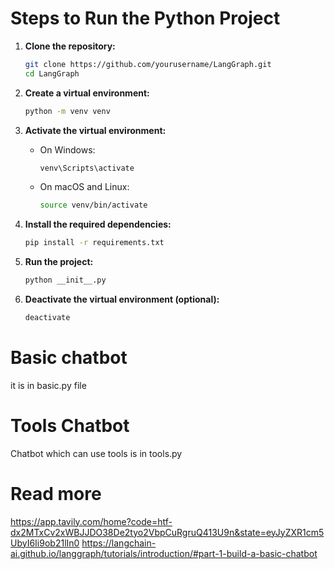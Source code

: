 # Steps to Run the Python Project

1. **Clone the repository:**
    ```sh
    git clone https://github.com/yourusername/LangGraph.git
    cd LangGraph
    ```

2. **Create a virtual environment:**
    ```sh
    python -m venv venv
    ```

3. **Activate the virtual environment:**
    - On Windows:
      ```sh
      venv\Scripts\activate
      ```
    - On macOS and Linux:
      ```sh
      source venv/bin/activate
      ```

4. **Install the required dependencies:**
    ```sh
    pip install -r requirements.txt
    ```

5. **Run the project:**
    ```sh
    python __init__.py
    ```

6. **Deactivate the virtual environment (optional):**
    ```sh
    deactivate
    ```

# Basic chatbot
it is in basic.py file

# Tools Chatbot
Chatbot which can use tools is in tools.py


# Read more 
https://app.tavily.com/home?code=htf-dx2MTxCv2xWBJJDO38De2tyo2VbpCuRgruQ413U9n&state=eyJyZXR1cm5UbyI6Ii9ob21lIn0
https://langchain-ai.github.io/langgraph/tutorials/introduction/#part-1-build-a-basic-chatbot